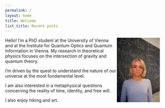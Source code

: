 ```yaml
---
permalink: /
layout: home
title: Welcome
list_title: Recent posts
---
```

<!-- Google tag (gtag.js) -->
<script async src="https://www.googletagmanager.com/gtag/js?id=G-HJ6840WB2S"></script>
<script>
  window.dataLayer = window.dataLayer || [];
  function gtag(){dataLayer.push(arguments);}
  gtag('js', new Date());

  gtag('config', 'G-HJ6840WB2S');
</script>

<img style="float: right;" src="./assets/imgs/JOSI3696.jpg" width="140px"/>

Hello! I’m a PhD student at the University of Vienna and at the Institute for Quantum Optics and Quantum Information in Vienna. My research in theoretical physics focuses on the intersection of gravity and quantum theory. 

I’m driven by the quest to understand the nature of our universe at the most fundamental level.

I am also interested in a metaphysical questions concerning the reality of time, identity, and free will. 

I also enjoy hiking and art. 





